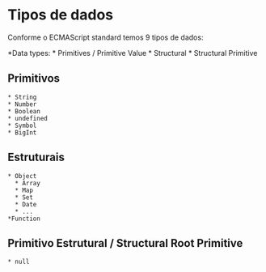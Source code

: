 # Tipos de dados

  Conforme o ECMAScript standard temos 9 tipos de dados:

  *Data types:
    * Primitives / Primitive Value
    * Structural
    * Structural Primitive
  
  ## Primitivos

    * String
    * Number
    * Boolean
    * undefined
    * Symbol
    * BigInt
  
  ## Estruturais

    * Object
      * Array
      * Map
      * Set
      * Date
      * ...
    *Function

  ## Primitivo Estrutural / Structural Root Primitive

    * null